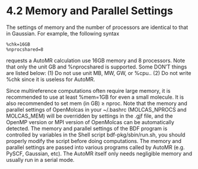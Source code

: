 # 4.2 Memory and Parallel Settings
The settings of memory and the number of processors are identical to that in Gaussian. For example, the following syntax
```
%chk=16GB
%nprocshared=8
```
requests a AutoMR calculation use 16GB memory and 8 processors. Note that only the unit GB and %nprocshared is supported. Some DON’T things are listed below:
(1) Do not use unit MB, MW, GW, or %cpu..
(2) Do not write %chk since it is useless for AutoMR.

Since multireference computations often require large memory, it is recommended to use at least %mem=1GB for even a small molecule. It is also recommended to set mem (in GB) ≥ nproc. Note that the memory and parallel settings of OpenMolcas in your ~/.bashrc (MOLCAS_NPROCS and MOLCAS_MEM) will be overridden by settings in the .gjf file, and the OpenMP version or MPI version of OpenMolcas can be automatically detected. The memory and parallel settings of the BDF program is controlled by variables in the Shell script bdf-pkg/sbin/run.sh, you should properly modify the script before doing computations.
The memory and parallel settings are passed into various programs called by AutoMR (e.g. PySCF, Gaussian, etc). The AutoMR itself only needs negligible memory and usually run in a serial mode.
